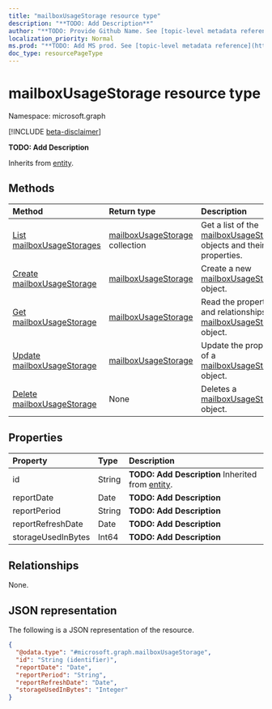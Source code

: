 ```yaml
---
title: "mailboxUsageStorage resource type"
description: "**TODO: Add Description**"
author: "**TODO: Provide Github Name. See [topic-level metadata reference](https://msgo.azurewebsites.net/add/document/guidelines/metadata.html#topic-level-metadata)**"
localization_priority: Normal
ms.prod: "**TODO: Add MS prod. See [topic-level metadata reference](https://msgo.azurewebsites.net/add/document/guidelines/metadata.html#topic-level-metadata)**"
doc_type: resourcePageType
---
```


# mailboxUsageStorage resource type

Namespace: microsoft.graph

[!INCLUDE [beta-disclaimer](../../includes/beta-disclaimer.md)]

**TODO: Add Description**


Inherits from [entity](../resources/entity.md).

## Methods
|Method|Return type|Description|
|:---|:---|:---|
|[List mailboxUsageStorages](../api/mailboxusagestorage-list.md)|[mailboxUsageStorage](../resources/mailboxusagestorage.md) collection|Get a list of the [mailboxUsageStorage](../resources/mailboxusagestorage.md) objects and their properties.|
|[Create mailboxUsageStorage](../api/mailboxusagestorage-create.md)|[mailboxUsageStorage](../resources/mailboxusagestorage.md)|Create a new [mailboxUsageStorage](../resources/mailboxusagestorage.md) object.|
|[Get mailboxUsageStorage](../api/mailboxusagestorage-get.md)|[mailboxUsageStorage](../resources/mailboxusagestorage.md)|Read the properties and relationships of a [mailboxUsageStorage](../resources/mailboxusagestorage.md) object.|
|[Update mailboxUsageStorage](../api/mailboxusagestorage-update.md)|[mailboxUsageStorage](../resources/mailboxusagestorage.md)|Update the properties of a [mailboxUsageStorage](../resources/mailboxusagestorage.md) object.|
|[Delete mailboxUsageStorage](../api/mailboxusagestorage-delete.md)|None|Deletes a [mailboxUsageStorage](../resources/mailboxusagestorage.md) object.|

## Properties
|Property|Type|Description|
|:---|:---|:---|
|id|String|**TODO: Add Description** Inherited from [entity](../resources/entity.md).|
|reportDate|Date|**TODO: Add Description**|
|reportPeriod|String|**TODO: Add Description**|
|reportRefreshDate|Date|**TODO: Add Description**|
|storageUsedInBytes|Int64|**TODO: Add Description**|

## Relationships
None.

## JSON representation
The following is a JSON representation of the resource.
<!-- {
  "blockType": "resource",
  "keyProperty": "id",
  "@odata.type": "microsoft.graph.mailboxUsageStorage",
  "baseType": "microsoft.graph.entity",
  "openType": false
}
-->
``` json
{
  "@odata.type": "#microsoft.graph.mailboxUsageStorage",
  "id": "String (identifier)",
  "reportDate": "Date",
  "reportPeriod": "String",
  "reportRefreshDate": "Date",
  "storageUsedInBytes": "Integer"
}
```

